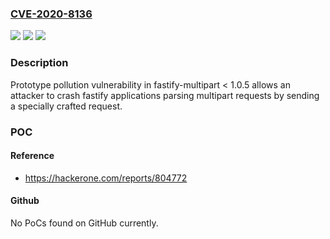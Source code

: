 ### [CVE-2020-8136](https://cve.mitre.org/cgi-bin/cvename.cgi?name=CVE-2020-8136)
![](https://img.shields.io/static/v1?label=Product&message=fastify-multipart&color=blue)
![](https://img.shields.io/static/v1?label=Version&message=Fixed%20version%3A%201.0.5%20&color=brightgreen)
![](https://img.shields.io/static/v1?label=Vulnerability&message=Denial%20of%20Service%20(CWE-400)&color=brightgreen)

### Description

Prototype pollution vulnerability in fastify-multipart < 1.0.5 allows an attacker to crash fastify applications parsing multipart requests by sending a specially crafted request.

### POC

#### Reference
- https://hackerone.com/reports/804772

#### Github
No PoCs found on GitHub currently.

